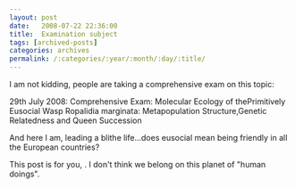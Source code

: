 ```yaml
---
layout: post
date:	2008-07-22 22:36:00
title:  Examination subject
tags: [archived-posts]
categories: archives
permalink: /:categories/:year/:month/:day/:title/
---
```

I am not kidding, people are taking a comprehensive exam on this topic:

 29th July 2008: Comprehensive Exam: Molecular Ecology of thePrimitively Eusocial Wasp Ropalidia marginata: Metapopulation Structure,Genetic Relatedness and Queen Succession

And here I am, leading a blithe life...does eusocial mean being friendly in all the European countries?

This post is for you, <LJ user="premkudva">. I don't think we belong on this planet of "human doings".
